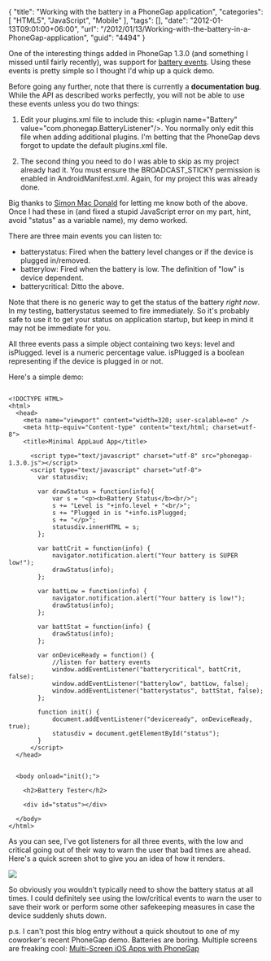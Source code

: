 {
	"title": "Working with the battery in a PhoneGap application",
	"categories": [
		"HTML5",
		"JavaScript",
		"Mobile"
	],
	"tags": [],
	"date": "2012-01-13T09:01:00+06:00",
	"url": "/2012/01/13/Working-with-the-battery-in-a-PhoneGap-application",
	"guid": "4494"
}

One of the interesting things added in PhoneGap 1.3.0 (and something I missed until fairly recently), was support for <a href="http://docs.phonegap.com/en/1.3.0/phonegap_events_events.md.html#batterycritical">battery events</a>. Using these events is pretty simple so I thought I'd whip up a quick demo.
<!--more-->
<p>

Before going any further, note that there is currently a <b>documentation bug</b>. While the API as described works perfectly, you will not be able to use these events unless you do two things:

<p>

1) Edit your plugins.xml file to include this: &lt;plugin name="Battery" value="com.phonegap.BatteryListener"/&gt;. You normally only edit this file when adding additional plugins. I'm betting that the PhoneGap devs forgot to update the default plugins.xml file. 

<p>

2) The second thing you need to do I was able to skip as my project already had it. You must ensure the BROADCAST_STICKY permission is enabled in AndroidManifest.xml. Again, for my project this was already done.

<p>

Big thanks to <a href="http://hi.im/simonmacdonald">Simon Mac Donald</a> for letting me know both of the above. Once I had these in (and fixed a stupid JavaScript error on my part, hint, avoid "status" as a variable name), my demo worked.

<p>

There are three main events you can listen to:

<p>

<ul>
<li>batterystatus: Fired when the battery level changes or if the device is plugged in/removed. 
<li>batterylow: Fired when the battery is low. The definition of "low" is device dependent. 
<li>batterycritical: Ditto the above.
</ul>

<p>

Note that there is no generic way to get the status of the battery <i>right now</i>. In my testing, batterystatus seemed to fire immediately. So it's probably safe to use it to get your status on application startup, but keep in mind it may not be immediate for you.

<p>

All three events pass a simple object containing two keys: level and isPlugged. level is a numeric percentage value. isPlugged is a boolean representing if the device is plugged in or not.

<p>

Here's a simple demo:

<p>

<pre><code class="language-markup">
&lt;!DOCTYPE HTML&gt;
&lt;html&gt;
  &lt;head&gt;
    &lt;meta name="viewport" content="width=320; user-scalable=no" /&gt;
    &lt;meta http-equiv="Content-type" content="text/html; charset=utf-8"&gt;
    &lt;title&gt;Minimal AppLaud App&lt;/title&gt;

	  &lt;script type="text/javascript" charset="utf-8" src="phonegap-1.3.0.js"&gt;&lt;/script&gt;
	  &lt;script type="text/javascript" charset="utf-8"&gt;
		var statusdiv;

		var drawStatus = function(info){
			var s = "&lt;p&gt;&lt;b&gt;Battery Status&lt;/b&gt;&lt;br/&gt;";
			s += "Level is "+info.level + "&lt;br/&gt;";
			s += "Plugged in is "+info.isPlugged;
			s += "&lt;/p&gt;";
			statusdiv.innerHTML = s;
		};
				
      	var battCrit = function(info) {
			navigator.notification.alert("Your battery is SUPER low!");
			drawStatus(info);
		};

      	var battLow = function(info) {
			navigator.notification.alert("Your battery is low!");
			drawStatus(info);
		};

      	var battStat = function(info) {
			drawStatus(info);
		};
	  
        var onDeviceReady = function() {
			//listen for battery events
			window.addEventListener("batterycritical", battCrit, false);
			window.addEventListener("batterylow", battLow, false);
			window.addEventListener("batterystatus", battStat, false);
        };

        function init() {
            document.addEventListener("deviceready", onDeviceReady, true);
			statusdiv = document.getElementById("status");
        }   
	  &lt;/script&gt;  
  &lt;/head&gt;


  &lt;body onload="init();"&gt;

    &lt;h2&gt;Battery Tester&lt;/h2&gt;

	&lt;div id="status"&gt;&lt;/div&gt;

  &lt;/body&gt;
&lt;/html&gt;
</code></pre>

<p>

As you can see, I've got listeners for all three events, with the low and critical going out of their way to warn the user that bad times are ahead. Here's a quick screen shot to give you an idea of how it renders.

<p>

<img src="https://static.raymondcamden.com/images/device-2012-01-13-083400.png" />

<p>

So obviously you wouldn't typically need to show the battery status at all times. I could definitely see using the low/critical events to warn the user to save their work or perform some other safekeeping measures in case the device suddenly shuts down.

<p>

p.s. I can't post this blog entry without a quick shoutout to one of my coworker's recent PhoneGap demo. Batteries are boring. Multiple screens are freaking cool: <a href="http://www.tricedesigns.com/2012/01/12/multi-screen-ios-apps-with-phonegap/">Multi-Screen iOS Apps with PhoneGap</a>